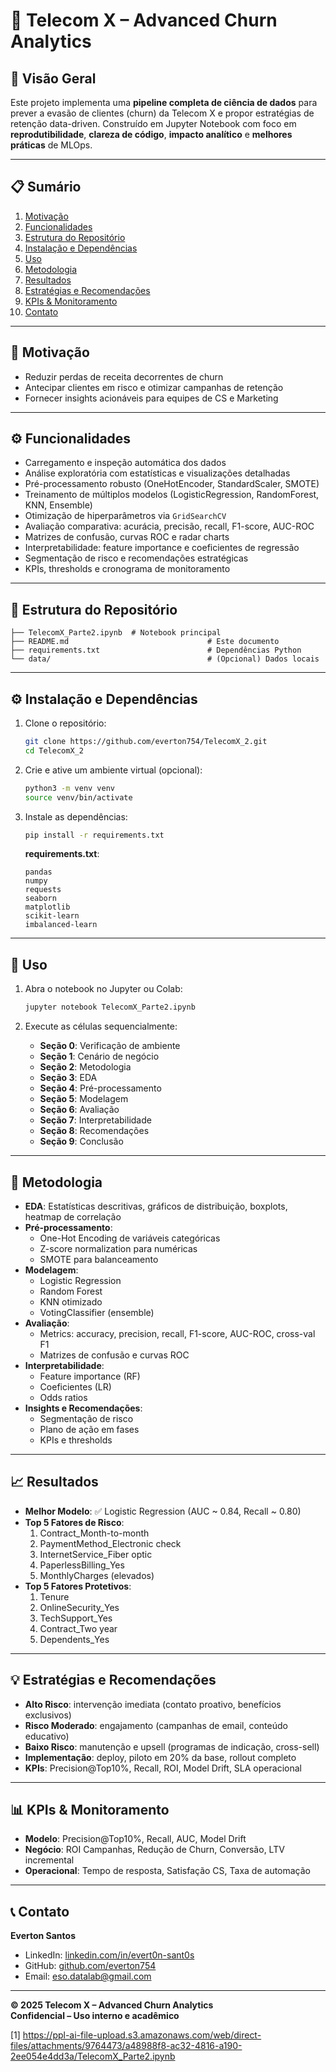 # 📘 Telecom X – Advanced Churn Analytics

## 🚀 Visão Geral  
Este projeto implementa uma **pipeline completa de ciência de dados** para prever a evasão de clientes (churn) da Telecom X e propor estratégias de retenção data-driven. Construído em Jupyter Notebook com foco em **reprodutibilidade**, **clareza de código**, **impacto analítico** e **melhores práticas** de MLOps.

***

## 📋 Sumário  

1. [Motivação](#motivação)  
2. [Funcionalidades](#funcionalidades)  
3. [Estrutura do Repositório](#estrutura-do-repositório)  
4. [Instalação e Dependências](#instalação-e-dependências)  
5. [Uso](#uso)  
6. [Metodologia](#metodologia)  
7. [Resultados](#resultados)  
8. [Estratégias e Recomendações](#estratégias-e-recomendações)  
9. [KPIs & Monitoramento](#kpis--monitoramento)  
10. [Contato](#contato)

***

## 📝 Motivação  
- Reduzir perdas de receita decorrentes de churn  
- Antecipar clientes em risco e otimizar campanhas de retenção  
- Fornecer insights acionáveis para equipes de CS e Marketing  

***

## ⚙️ Funcionalidades  
- Carregamento e inspeção automática dos dados  
- Análise exploratória com estatísticas e visualizações detalhadas  
- Pré-processamento robusto (OneHotEncoder, StandardScaler, SMOTE)  
- Treinamento de múltiplos modelos (LogisticRegression, RandomForest, KNN, Ensemble)  
- Otimização de hiperparâmetros via `GridSearchCV`  
- Avaliação comparativa: acurácia, precisão, recall, F1-score, AUC-ROC  
- Matrizes de confusão, curvas ROC e radar charts  
- Interpretabilidade: feature importance e coeficientes de regressão  
- Segmentação de risco e recomendações estratégicas  
- KPIs, thresholds e cronograma de monitoramento  

***

## 📂 Estrutura do Repositório  
```
├── TelecomX_Parte2.ipynb  # Notebook principal  
├── README.md                               # Este documento  
├── requirements.txt                        # Dependências Python  
└── data/                                   # (Opcional) Dados locais  
```

***

## ⚙️ Instalação e Dependências  

1. Clone o repositório:  
   ```bash
   git clone https://github.com/everton754/TelecomX_2.git
   cd TelecomX_2
   ```

2. Crie e ative um ambiente virtual (opcional):  
   ```bash
   python3 -m venv venv
   source venv/bin/activate
   ```

3. Instale as dependências:  
   ```bash
   pip install -r requirements.txt
   ```

   **requirements.txt**:
   ```
   pandas
   numpy
   requests
   seaborn
   matplotlib
   scikit-learn
   imbalanced-learn
   ```

***

## 🚀 Uso  

1. Abra o notebook no Jupyter ou Colab:  
   ```bash
   jupyter notebook TelecomX_Parte2.ipynb
   ```

2. Execute as células sequencialmente:
   - **Seção 0**: Verificação de ambiente  
   - **Seção 1**: Cenário de negócio  
   - **Seção 2**: Metodologia  
   - **Seção 3**: EDA  
   - **Seção 4**: Pré-processamento  
   - **Seção 5**: Modelagem  
   - **Seção 6**: Avaliação  
   - **Seção 7**: Interpretabilidade  
   - **Seção 8**: Recomendações  
   - **Seção 9**: Conclusão

***

## 🔬 Metodologia  

- **EDA**: Estatísticas descritivas, gráficos de distribuição, boxplots, heatmap de correlação  
- **Pré-processamento**:  
  - One-Hot Encoding de variáveis categóricas  
  - Z-score normalization para numéricas  
  - SMOTE para balanceamento  
- **Modelagem**:  
  - Logistic Regression  
  - Random Forest  
  - KNN otimizado  
  - VotingClassifier (ensemble)  
- **Avaliação**:  
  - Metrics: accuracy, precision, recall, F1-score, AUC-ROC, cross-val F1  
  - Matrizes de confusão e curvas ROC  
- **Interpretabilidade**:  
  - Feature importance (RF)  
  - Coeficientes (LR)  
  - Odds ratios  
- **Insights e Recomendações**:  
  - Segmentação de risco  
  - Plano de ação em fases  
  - KPIs e thresholds  

***

## 📈 Resultados  

- **Melhor Modelo**: ✅ Logistic Regression (AUC ~ 0.84, Recall ~ 0.80)  
- **Top 5 Fatores de Risco**:  
  1. Contract_Month-to-month  
  2. PaymentMethod_Electronic check  
  3. InternetService_Fiber optic  
  4. PaperlessBilling_Yes  
  5. MonthlyCharges (elevados)  
- **Top 5 Fatores Protetivos**:  
  1. Tenure  
  2. OnlineSecurity_Yes  
  3. TechSupport_Yes  
  4. Contract_Two year  
  5. Dependents_Yes  

***

## 💡 Estratégias e Recomendações  

- **Alto Risco**: intervenção imediata (contato proativo, benefícios exclusivos)  
- **Risco Moderado**: engajamento (campanhas de email, conteúdo educativo)  
- **Baixo Risco**: manutenção e upsell (programas de indicação, cross-sell)  
- **Implementação**: deploy, piloto em 20% da base, rollout completo  
- **KPIs**: Precision@Top10%, Recall, ROI, Model Drift, SLA operacional  

***

## 📊 KPIs & Monitoramento  

- **Modelo**: Precision@Top10%, Recall, AUC, Model Drift  
- **Negócio**: ROI Campanhas, Redução de Churn, Conversão, LTV incremental  
- **Operacional**: Tempo de resposta, Satisfação CS, Taxa de automação  

***

## 📞 Contato  

**Everton Santos**  
- LinkedIn: [linkedin.com/in/evert0n-sant0s](https://www.linkedin.com/in/evert0n-sant0s/)  
- GitHub: [github.com/everton754](https://github.com/everton754)  
- Email: eso.datalab@gmail.com  

***

**© 2025 Telecom X – Advanced Churn Analytics**  
**Confidencial – Uso interno e acadêmico**

[1] https://ppl-ai-file-upload.s3.amazonaws.com/web/direct-files/attachments/9764473/a48988f8-ac32-4816-a190-2ee054e4dd3a/TelecomX_Parte2.ipynb
